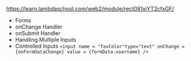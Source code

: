 https://learn.lambdaschool.com/web2/module/rect081xiYT2cfxGF/


* Forms
* onChange Handler
* onSubmit Handler
* Handling Multiple Inputs
* Controlled Inputs
    `<input name = "favColor"type="text" onChange = {onFormDataChange} value = {formData.username} />`
